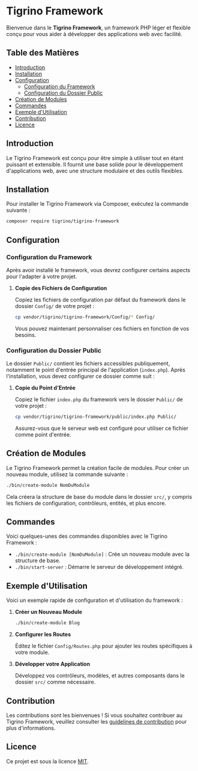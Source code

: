 # Tigrino Framework

Bienvenue dans le **Tigrino Framework**, un framework PHP léger et flexible conçu pour vous aider à développer des applications web avec facilité.

## Table des Matières

- [Introduction](#introduction)
- [Installation](#installation)
- [Configuration](#configuration)
  - [Configuration du Framework](#configuration-du-framework)
  - [Configuration du Dossier Public](#configuration-du-dossier-public)
- [Création de Modules](#création-de-modules)
- [Commandes](#commandes)
- [Exemple d'Utilisation](#exemple-dutilisation)
- [Contribution](#contribution)
- [Licence](#licence)

## Introduction

Le Tigrino Framework est conçu pour être simple à utiliser tout en étant puissant et extensible. Il fournit une base solide pour le développement d'applications web, avec une structure modulaire et des outils flexibles.

## Installation

Pour installer le Tigrino Framework via Composer, exécutez la commande suivante :

```bash
composer require tigrino/tigrino-framework
```

## Configuration

### Configuration du Framework

Après avoir installé le framework, vous devrez configurer certains aspects pour l'adapter à votre projet.

1. **Copie des Fichiers de Configuration**

   Copiez les fichiers de configuration par défaut du framework dans le dossier `Config/` de votre projet :

   ```bash
   cp vendor/tigrino/tigrino-framework/Config/* Config/
   ```

   Vous pouvez maintenant personnaliser ces fichiers en fonction de vos besoins.

### Configuration du Dossier Public

Le dossier `Public/` contient les fichiers accessibles publiquement, notamment le point d'entrée principal de l'application (`index.php`). Après l'installation, vous devez configurer ce dossier comme suit :

1. **Copie du Point d'Entrée**

   Copiez le fichier `index.php` du framework vers le dossier `Public/` de votre projet :

   ```bash
   cp vendor/tigrino/tigrino-framework/public/index.php Public/
   ```

   Assurez-vous que le serveur web est configuré pour utiliser ce fichier comme point d'entrée.

## Création de Modules

Le Tigrino Framework permet la création facile de modules. Pour créer un nouveau module, utilisez la commande suivante :

```bash
./bin/create-module NomDuModule
```

Cela créera la structure de base du module dans le dossier `src/`, y compris les fichiers de configuration, contrôleurs, entités, et plus encore.

## Commandes

Voici quelques-unes des commandes disponibles avec le Tigrino Framework :

- `./bin/create-module [NomDuModule]` : Crée un nouveau module avec la structure de base.
- `./bin/start-server` : Démarre le serveur de développement intégré.

## Exemple d'Utilisation

Voici un exemple rapide de configuration et d'utilisation du framework :

1. **Créer un Nouveau Module**

   ```bash
   ./bin/create-module Blog
   ```

2. **Configurer les Routes**

   Éditez le fichier `Config/Routes.php` pour ajouter les routes spécifiques à votre module.

3. **Développer votre Application**

   Développez vos contrôleurs, modèles, et autres composants dans le dossier `src/` comme nécessaire.

## Contribution

Les contributions sont les bienvenues ! Si vous souhaitez contribuer au Tigrino Framework, veuillez consulter les [guidelines de contribution](CONTRIBUTING.md) pour plus d'informations.

## Licence

Ce projet est sous la licence [MIT](LICENSE).
